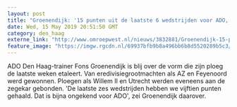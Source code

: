 ```yaml
---
layout: post
title: "Groenendijk: '15 punten uit de laatste 6 wedstrijden voor ADO, ongekend!'"
date: Wed, 15 May 2019 20:51:50 GMT
category: den_haag
externe_link: "http://www.omroepwest.nl/nieuws/3832881/Groenendijk-15-punten-uit-de-laatste-6-wedstrijden-voor-ADO-ongekend"
feature_image: "https://imgw.rgcdn.nl/69937bfb9b8a496bb6b8d5520289b5c3/opener/3832882.jpg"
---
```


ADO Den Haag-trainer Fons Groenendijk is blij over de vorm die zijn ploeg de laatste weken etaleert. Van eredivisiegrootmachten als AZ en Feyenoord werd gewonnen. Ploegen als Willem II en Utrecht werden eveneens aan de zegekar gebonden. 'De laatste zes wedstrijden hebben we vijftien punten gehaald. Dat is bijna ongekend voor ADO', zei Groenendijk daarover.
